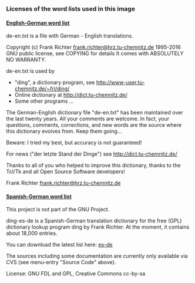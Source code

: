### Licenses of the word lists used in this image

#### [English-German word list](https://ftp.tu-chemnitz.de/pub/Local/urz/ding/de-en/Readme)

de-en.txt is a file with German - English translations.

 Copyright (c) Frank Richter <frank.richter@hrz.tu-chemnitz.de> 1995-2016
 GNU public license, see COPYING for details
 It comes with ABSOLUTELY NO WARRANTY.

de-en.txt is used by 
  * "ding", a dictionary program, see http://www-user.tu-chemnitz.de/~fri/ding/
  * Online dictionary at http://dict.tu-chemnitz.de/
  * Some other programs ...

The German-English dictionary file "de-en.txt" has been maintained over the last twenty years. All your comments are welcome. In fact, your questions, comments, corrections, and new words are the source where this dictionary evolves from. Keep them going...

Beware: I tried my best, but accuracy is not guaranteed!

For news ("der letzte Stand der Dinge") see http://dict.tu-chemnitz.de/

Thanks to all of you who helped to improve this dictionary,
thanks to the Tcl/Tk and all Open Source Software developers!

Frank Richter <frank.richter@hrz.tu-chemnitz.de>

#### [Spanish-German word list](https://ftp.tu-chemnitz.de/pub/Local/urz/ding/de-en/Readme)

This project is not part of the GNU Project.

ding-es-de is a Spanish-German translation dictionary for the free (GPL) dictionary lookup program ding by Frank Richter. At the moment, it contains about 18,000 entries. 

You can download the latest list here: [es-de](http://cvs.savannah.nongnu.org/viewvc/*checkout*/ding-es-de/ding-es-de/es-de) 

The sources including some documentation are currently only available via CVS (see menu-entry "Source Code" above). 

License: GNU FDL and GPL, Creative Commons cc-by-sa 